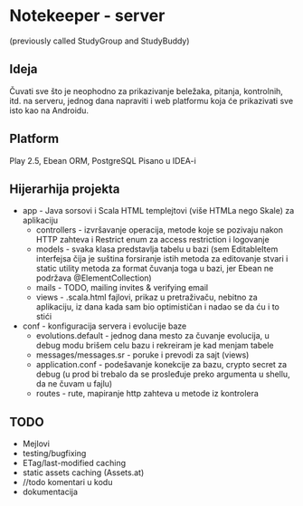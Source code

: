 # Notekeeper - server
(previously called StudyGroup and StudyBuddy)

## Ideja
Čuvati sve što je neophodno za prikazivanje beležaka, pitanja, kontrolnih, itd. na serveru, jednog dana napraviti i web platformu koja će prikazivati sve isto kao na Androidu.

## Platform
Play 2.5, Ebean ORM, PostgreSQL
Pisano u IDEA-i

## Hijerarhija projekta
* app - Java sorsovi i Scala HTML templejtovi (više HTMLa nego Skale) za aplikaciju
    * controllers - izvršavanje operacija, metode koje se pozivaju nakon HTTP zahteva i Restrict enum za access restriction i logovanje
    * models - svaka klasa predstavlja tabelu u bazi (sem EditableItem interfejsa čija je suština forsiranje istih metoda za editovanje stvari i static utility metoda za format čuvanja toga u bazi, jer Ebean ne podržava @ElementCollection)
    * mails - TODO, mailing invites & verifying email
    * views - .scala.html fajlovi, prikaz u pretraživaču, nebitno za aplikaciju, iz dana kada sam bio optimističan i nadao se da ću i to stići
* conf - konfiguracija servera i evolucije baze
    * evolutions.default - jednog dana mesto za čuvanje evolucija, u debug modu brišem celu bazu i rekreiram je kad menjam tabele
    * messages/messages.sr - poruke i prevodi za sajt (views)
    * application.conf - podešavanje konekcije za bazu, crypto secret za debug (u prod bi trebalo da se prosleđuje preko argumenta u shellu, da ne čuvam u fajlu)
    * routes - rute, mapiranje http zahteva u metode iz kontrolera
    
## TODO
* Mejlovi
* testing/bugfixing
* ETag/last-modified caching
* static assets caching (Assets.at)
* //todo komentari u kodu
* dokumentacija